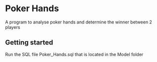 # Poker Hands

A program to analyse poker hands and determine the winner between 2 players

## Getting started

Run the SQL file Poker_Hands.sql that is located in the Model folder
